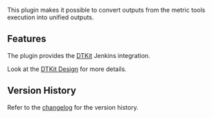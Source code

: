 This plugin makes it possible to convert outputs from the metric tools execution into unified outputs.

## Features

The plugin provides the [DTKit](https://plugins.jenkins.io/dtkit-api/) Jenkins integration.

Look at the [DTKit Design](https://github.com/jenkinsci/dtkit-plugin/tree/master/dtkit/design/README.md) for more details.

## Version History

Refer to the [changelog](CHANGELOG.md) for the version history.
